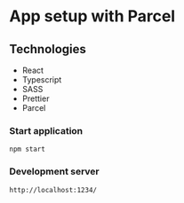 # App setup with Parcel

## Technologies

- React
- Typescript
- SASS
- Prettier
- Parcel

### Start application

``` 
npm start 
```

### Development server

```
http://localhost:1234/
```
